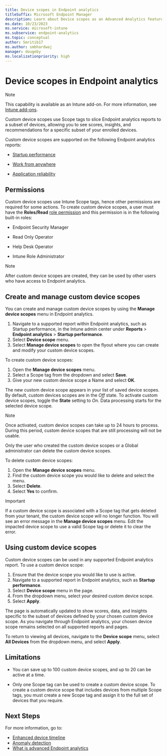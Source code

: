 ```yaml
---
title: Device scopes in Endpoint analytics
titleSuffix: Microsoft Endpoint Manager
description: Learn about Device scopes as an Advanced Analytics feature in Microsoft Intune
ms.date: 10/23/2023
ms.service: microsoft-intune
ms.subservice: endpoint-analytics
ms.topic: conceptual
author: Smritib17
ms.author: smbhardwaj
manager: dougeby
ms.localizationpriority: high
---
```

# Device scopes in Endpoint analytics

> [!NOTE]
> This capability is available as an Intune add-on. For more information, see [Intune add-ons](../intune/fundamentals/intune-add-ons.md).

Custom device scopes use Scope tags to slice Endpoint analytics reports to a subset of devices, allowing you to see scores, insights, and recommendations for a specific subset of your enrolled devices.

Custom device scopes are supported on the following Endpoint analytics reports:

- [Startup performance](startup-performance.md)

- [Work from anywhere](work-from-anywhere.md)

- [Application reliability](app-reliability.md)

## Permissions  

Custom device scopes use Intune Scope tags, hence other permissions are required for some actions.
To create custom device scopes, a user must have the **Roles/Read** [role permission](../intune/fundamentals/create-custom-role.md#custom-role-permissions) and this permission is in the following built-in roles:

- Endpoint Security Manager

- Read Only Operator

- Help Desk Operator

- Intune Role Administrator  

> [!NOTE]
> After custom device scopes are created, they can be used by other users who have access to Endpoint analytics.

## Create and manage custom device scopes

You can create and manage custom device scopes by using the **Manage device scopes** menu in Endpoint analytics.  

1. Navigate to a supported report within Endpoint analytics, such as Startup performance, in the Intune admin center under **Reports** > **Endpoint analytics** > **Startup performance**.
2. Select **Device scope** menu.  
3. Select **Manage device scopes** to open the flyout where you can create and modify your custom device scopes.

To create custom device scopes:

1. Open the **Manage device scopes** menu.
1. Select a Scope tag from the dropdown and select **Save**.
1. Give your new custom device scope a Name and select **OK**.

The new custom device scope appears in your list of saved device scopes. By default, custom devices scopes are in the *Off* state. To activate custom device scopes, toggle the **State** setting to *On*. Data processing starts for the selected device scope.  

> [!NOTE]
> Once activated, custom device scopes can take up to 24 hours to process. During this period, custom device scopes that are still processing will not be usable.

Only the user who created the custom device scopes or a Global administrator can delete the custom device scopes.

To delete custom device scopes:

1. Open the **Manage device scopes** menu.
2. Find the custom device scope you would like to delete and select the menu.
3. Select **Delete**.
4. Select **Yes** to confirm.

> [!IMPORTANT]
> If a custom device scope is associated with a Scope tag that gets deleted from your tenant, the custom device scope will no longer function. You will see an error message in the **Manage device scopes** menu. Edit the impacted device scope to use a valid Scope tag or delete it to clear the error.

## Using custom device scopes

Custom device scopes can be used in any supported Endpoint analytics report. To use a custom device scope:

1. Ensure that the device scope you would like to use is active.
2. Navigate to a supported report in Endpoint analytics, such as **Startup performance**.
3. Select **Device scope** menu in the page.
4. From the dropdown menu, select your desired custom device scope.
5. Select **Apply**.

The page is automatically updated to show scores, data, and insights specific to the subset of devices defined by your chosen custom device scope. As you navigate through Endpoint analytics, your chosen device scope remains selected on all supported reports and pages.

To return to viewing all devices, navigate to the **Device scope** menu, select **All Devices** from the dropdown menu, and select **Apply**.  

## Limitations

- You can save up to 100 custom device scopes, and up to 20 can be active at a time.  

- Only one Scope tag can be used to create a custom device scope. To create a custom device scope that includes devices from multiple Scope tags, you must create a new Scope tag and assign it to the full set of devices that you require.

## Next Steps

For more information, go to:

- [Enhanced device timeline](enhanced-device-timeline.md)
- [Anomaly detection](anomaly-detection.md)
- [What is advanced Endpoint analytics](advanced-endpoint-analytics.md)  
  